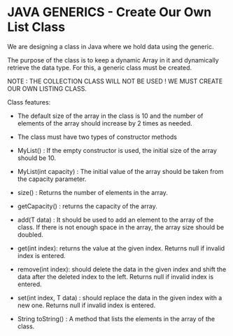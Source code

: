 # JAVA GENERICS - Create Our Own List Class

We are designing a class in Java where we hold data using the generic.

The purpose of the class is to keep a dynamic Array in it and dynamically retrieve the data type. For this, a generic class must be created.

NOTE : THE COLLECTION CLASS WILL NOT BE USED ! WE MUST CREATE OUR OWN LISTING CLASS.

Class features:


* The default size of the array in the class is 10 and the number of elements of the array should increase by 2 times as needed.


* The class must have two types of constructor methods


* MyList() : If the empty constructor is used, the initial size of the array should be 10.


* MyList(int capacity) : The initial value of the array should be taken from the capacity parameter.


* size() : Returns the number of elements in the array.


* getCapacity() : returns the capacity of the array.


* add(T data) : It should be used to add an element to the array of the class. If there is not enough space in the array, the array size should be doubled.



* get(int index): returns the value at the given index. Returns null if invalid index is entered.


* remove(int index): should delete the data in the given index and shift the data after the deleted index to the left. Returns null if invalid index is entered.


* set(int index, T data) : should replace the data in the given index with a new one. Returns null if invalid index is entered.


* String toString() : A method that lists the elements in the array of the class.
